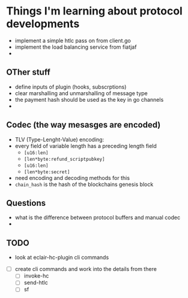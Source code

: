 
# Things I'm learning about protocol developments

- implement a simple htlc pass on from client.go
- implement the load balancing service from fiatjaf
- 

## OTher stuff

- define inputs of plugin (hooks, subscrptions)
- clear marshalling and unmarshalling of message type
- the payment hash should be used as the key in go channels
- 

## Codec (the way mesasges are encoded)

- TLV (Type-Lenght-Value) encoding:
- every field of variable length has a preceding length field
  - `[u16:len]`
  - `[len*byte:refund_scriptpubkey]`
  - `[u16:len]`
  - `[len*byte:secret]`
- need encoding and decoding methods for this
- `chain_hash` is the hash of the blockchains genesis block

## Questions

- what is the difference between protocol buffers and manual codec
- 

## TODO

- look at eclair-hc-plugin cli commands
- [ ] create cli commands and work into the details from there
  - [ ] invoke-hc
  - [ ] send-htlc
  - [ ] sf
